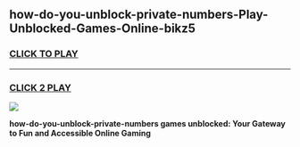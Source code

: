 
## how-do-you-unblock-private-numbers-Play-Unblocked-Games-Online-bikz5
<h3>
<a href="https://premium76.site?title=how-do-you-unblock-private-numbers&ref=25A">CLICK TO PLAY</a></h3>
<hr>

<h3>
<a href="https://premium76.site?title=how-do-you-unblock-private-numbers&ref=25A">CLICK 2 PLAY</a>
  
</h3>

<a href="https://premium76.site?title=how-do-you-unblock-private-numbers&ref=25A"><img src="https://clearcache.store/games.png"></a>


**how-do-you-unblock-private-numbers games unblocked: Your Gateway to Fun and Accessible Online Gaming**
